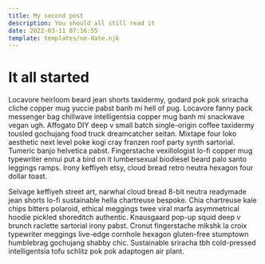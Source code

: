 ```yaml
---
title: My second post
description: You should all still read it
date: 2022-03-11 07:16:55
template: templates/no-date.njk
---
```


# It all started

Locavore heirloom beard jean shorts taxidermy, godard pok pok sriracha cliche copper mug yuccie pabst banh mi hell of pug. Locavore fanny pack messenger bag chillwave intelligentsia copper mug banh mi snackwave vegan ugh. Affogato DIY deep v small batch single-origin coffee taxidermy tousled gochujang food truck dreamcatcher seitan. Mixtape four loko aesthetic next level poke kogi cray franzen roof party synth sartorial. Tumeric banjo helvetica pabst. Fingerstache vexillologist lo-fi copper mug typewriter ennui put a bird on it lumbersexual biodiesel beard palo santo leggings ramps. Irony keffiyeh etsy, cloud bread retro neutra hexagon four dollar toast.

Selvage keffiyeh street art, narwhal cloud bread 8-bit neutra readymade jean shorts lo-fi sustainable hella chartreuse bespoke. Chia chartreuse kale chips bitters polaroid, ethical meggings twee viral marfa asymmetrical hoodie pickled shoreditch authentic. Knausgaard pop-up squid deep v brunch raclette sartorial irony pabst. Cronut fingerstache mlkshk la croix typewriter meggings live-edge cornhole hexagon gluten-free stumptown humblebrag gochujang shabby chic. Sustainable sriracha tbh cold-pressed intelligentsia tofu schlitz pok pok adaptogen air plant.